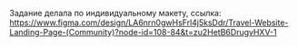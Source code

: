 Задание делала по индивидуальному макету, ссылка: https://www.figma.com/design/LA6nrn0gwHsFrl4j5ksDdr/Travel-Website-Landing-Page-(Community)?node-id=108-84&t=zu2HetB6DrugvHXV-1

